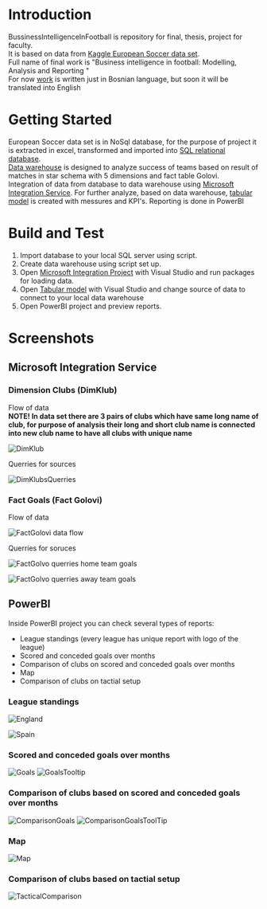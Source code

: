 # Introduction
BussinessIntelligenceInFootball is repository for final, thesis, project for faculty.  
It is based on data from [Kaggle European Soccer data set](https://www.kaggle.com/hugomathien/soccer).  
Full name of final work is "Business intelligence in football: Modelling, Analysis and Reporting "  
For now [work](Nerminko-Omanić-IB110010-Final-thesis.pdf) is written just in Bosnian language, but soon it will be translated into English

# Getting Started
European Soccer data set is in NoSql database, for the purpose of project it is extracted in excel, transformed and imported into [SQL relational database](SoccerDB_diagram.png).  
[Data warehouse](SoccerDW_diagramFinal.png) is designed to analyze success of teams based on result of matches in star schema with 5 dimensions and fact table Golovi.  
Integration of data from database to data warehouse using [Microsoft Integration Service](/SoccerDW_IntegrationServices).
For further analyze, based on data warehouse, [tabular model](/SoccerDW_Tabular2) is created with messures and KPI's.
Reporting is done in PowerBI

# Build and Test
1. Import database to your local SQL server using script.
2. Create data warehouse using script set up.
3. Open [Microsoft Integration Project](/SoccerDW_IntegrationServices) with Visual Studio and run packages for loading data.
4. Open [Tabular model](/SoccerDW_Tabular2) with Visual Studio and change source of data to connect to your local data warehouse
5. Open PowerBI project and preview reports.


# Screenshots

## Microsoft Integration Service

### Dimension Clubs (DimKlub)

Flow of data  
**NOTE! In data set there are 3 pairs of clubs which have same long name of club, for purpose of analysis their long and short club name is connected into new club name to have all clubs with unique name**  

![DimKlub](/IntegrationServicesScreenShoots/SISSdataFlow_DimKlub.png)

Querries for sources  

![DimKlubsQuerries](/IntegrationServicesScreenShoots/SISSquerry_forDimKlub.png)

### Fact Goals (Fact Golovi)

Flow of data

![FactGolovi data flow](/IntegrationServicesScreenShoots/SISSdataFlow_FactGolovi.png)

Querries for soruces  

![FactGolvo querries home team goals](/IntegrationServicesScreenShoots/SISSquerry_forFactGolovi_goloviDomacin.png)
  
![FactGolvo querries away team goals](/IntegrationServicesScreenShoots/SISSquerry_forFactGolovi_goloviGosta.png)


## PowerBI

Inside PowerBI project you can check several types of reports:
* League standings (every league has unique report with logo of the league)
* Scored and conceded goals over months
* Comparison of clubs on scored and conceded goals over months
* Map
* Comparison of clubs on tactial setup

### League standings

![England](/ReportsScreenShoots/LeagueStandingsEngland.png)

![Spain](/ReportsScreenShoots/LeagueStandingsSpain.png)

### Scored and conceded goals over months

![Goals](/ReportsScreenShoots/IndividualGoalsGraph.png)
![GoalsTooltip](/ReportsScreenShoots/IndividualGoalsTooltip.png)

### Comparison of clubs based on scored and conceded goals over months

![ComparisonGoals](/ReportsScreenShoots/ComparisonGoals.png)
![ComparisonGoalsToolTip](/ReportsScreenShoots/ComparisonTooltip.png)

### Map

![Map](/ReportsScreenShoots/Map.png)

### Comparison of clubs based on tactial setup

![TacticalComparison](/ReportsScreenShoots/TacticalComparison.png)
